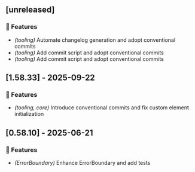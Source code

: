 ## [unreleased]

### 🚀 Features

- *(tooling)* Automate changelog generation and adopt conventional commits
- *(tooling)* Add commit script and adopt conventional commits
- *(tooling)* Add commit script and adopt conventional commits
## [1.58.33] - 2025-09-22

### 🚀 Features

- *(tooling, core)* Introduce conventional commits and fix custom element initialization
## [0.58.10] - 2025-06-21

### 🚀 Features

- *(ErrorBoundary)* Enhance ErrorBoundary and add tests

